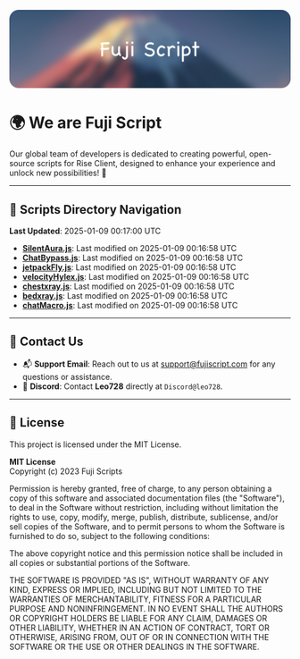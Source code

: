 ![Banner](.github/b.webp)

# 🌍 **We are Fuji Script**

Our global team of developers is dedicated to creating powerful, open-source scripts for Rise Client, designed to enhance your experience and unlock new possibilities! 🌟

---
<!-- SCRIPTS_NAVIGATION_START -->
## 📂 **Scripts Directory Navigation**

**Last Updated**: 2025-01-09 00:17:00 UTC

- **[SilentAura.js](scripts/SilentAura.js)**: Last modified on 2025-01-09 00:16:58 UTC
- **[ChatBypass.js](scripts/ChatBypass.js)**: Last modified on 2025-01-09 00:16:58 UTC
- **[jetpackFly.js](scripts/jetpackFly.js)**: Last modified on 2025-01-09 00:16:58 UTC
- **[velocityHylex.js](scripts/velocityHylex.js)**: Last modified on 2025-01-09 00:16:58 UTC
- **[chestxray.js](scripts/chestxray.js)**: Last modified on 2025-01-09 00:16:58 UTC
- **[bedxray.js](scripts/bedxray.js)**: Last modified on 2025-01-09 00:16:58 UTC
- **[chatMacro.js](scripts/chatMacro.js)**: Last modified on 2025-01-09 00:16:58 UTC

<!-- SCRIPTS_NAVIGATION_END -->

---

## 💬 **Contact Us**  
- 📬 **Support Email**: Reach out to us at [support@fujiscript.com](mailto:support@fujiscript.com) for any questions or assistance.  
- 💬 **Discord**: Contact **Leo728** directly at `Discord@leo728`.

---

## 📜 **License**

This project is licensed under the MIT License.  

**MIT License**  
Copyright (c) 2023 Fuji Scripts  

Permission is hereby granted, free of charge, to any person obtaining a copy of this software and associated documentation files (the "Software"), to deal in the Software without restriction, including without limitation the rights to use, copy, modify, merge, publish, distribute, sublicense, and/or sell copies of the Software, and to permit persons to whom the Software is furnished to do so, subject to the following conditions:  

The above copyright notice and this permission notice shall be included in all copies or substantial portions of the Software.  

THE SOFTWARE IS PROVIDED "AS IS", WITHOUT WARRANTY OF ANY KIND, EXPRESS OR IMPLIED, INCLUDING BUT NOT LIMITED TO THE WARRANTIES OF MERCHANTABILITY, FITNESS FOR A PARTICULAR PURPOSE AND NONINFRINGEMENT. IN NO EVENT SHALL THE AUTHORS OR COPYRIGHT HOLDERS BE LIABLE FOR ANY CLAIM, DAMAGES OR OTHER LIABILITY, WHETHER IN AN ACTION OF CONTRACT, TORT OR OTHERWISE, ARISING FROM, OUT OF OR IN CONNECTION WITH THE SOFTWARE OR THE USE OR OTHER DEALINGS IN THE SOFTWARE.  
